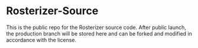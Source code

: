 # Rosterizer-Source

This is the public repo for the Rosterizer source code. After public launch, the production branch will be stored here and can be forked and modified in accordance with the license.